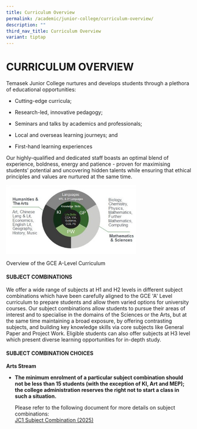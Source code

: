 ```yaml
---
title: Curriculum Overview
permalink: /academic/junior-college/curriculum-overview/
description: ""
third_nav_title: Curriculum Overview
variant: tiptap
---
```

<h1><strong>CURRICULUM OVERVIEW</strong></h1>
<p>Temasek Junior College nurtures and develops students through a plethora
of educational opportunities:</p>
<ul data-tight="true" class="tight">
<li>
<p>Cutting-edge curricula;</p>
</li>
<li>
<p>Research-led, innovative pedagogy;</p>
</li>
<li>
<p>Seminars and talks by academics and professionals;</p>
</li>
<li>
<p>Local and overseas learning journeys; and</p>
</li>
<li>
<p>First-hand learning experiences</p>
</li>
</ul>
<p>Our highly-qualified and dedicated staff boasts an optimal blend of experience,
boldness, energy and patience - proven for maximising students’ potential
and uncovering hidden talents while ensuring that ethical principles and
values are nurtured at the same time.</p>
<div class="isomer-image-wrapper">
<img style="width:70%" height="auto" width="100%" src="/images/Academic/Curriculum%20Overview/Overview%20GCE%20A-Level%20Curriculum.jpg">
</div>
<p>Overview of the GCE A-Level Curriculum</p>
<h4>SUBJECT COMBINATIONS</h4>
<p>We offer a wide range of subjects at H1 and H2 levels in different subject
combinations which have been carefully aligned to the GCE 'A' Level curriculum
to prepare students and allow them varied options for university courses.
Our subject combinations allow students to pursue their areas of interest
and to specialise in the domains of the Sciences or the Arts, but at the
same time maintaining a broad exposure, by offering contrasting subjects,
and building key knowledge skills via core subjects like General Paper
and Project Work. Eligible students can also offer subjects at H3 level
which present diverse learning opportunities for in-depth study.</p>
<h4>SUBJECT COMBINATION CHOICES </h4>
<p><strong>Arts Stream</strong>
</p>
<p></p>
<p></p>
<p></p>
<p></p>
<p></p>
<p></p>
<p></p>
<p></p>
<p></p>
<p></p>
<p></p>
<p></p>
<p></p>
<p></p>
<p></p>
<p></p>
<p></p>
<p></p>
<p></p>
<p></p>
<p></p>
<p></p>
<p></p>
<p></p>
<p></p>
<p></p>
<p></p>
<p></p>
<p></p>
<ul>
<li>
<p></p>
<p><strong>The minimum enrolment of a particular subject combination should not be less than 15 students (with the exception of KI, Art and MEP); the college administration reserves the right not to start a class in such a situation.</strong>
</p>
<p>Please refer to the following document for more details on subject combinations:
<br><a href="/files/Academic/jc1%20subject%20combination%202025.pdf" rel="noopener noreferrer nofollow" target="_blank">JC1 Subject Combination (2025)</a>
</p>
</li>
</ul>
<p></p>